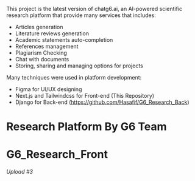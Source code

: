 This project is the latest version of chatg6.ai, an AI-powered scientific research platform that provide many services that includes:

- Articles generation
- Literature reviews generation
- Academic statements auto-completion
- References management
- Plagiarism Checking
- Chat with documents
- Storing, sharing and managing options for projects

Many techniques were used in platform development:

- Figma for UI/UX designing
- Next.js and Tailwindcss for Front-end (This Repository)
- Django for Back-end (https://github.com/Hasafif/G6_Research_Back)

# Research Platform By G6 Team

# G6_Research_Front

<h6>Upload #3</h6>
